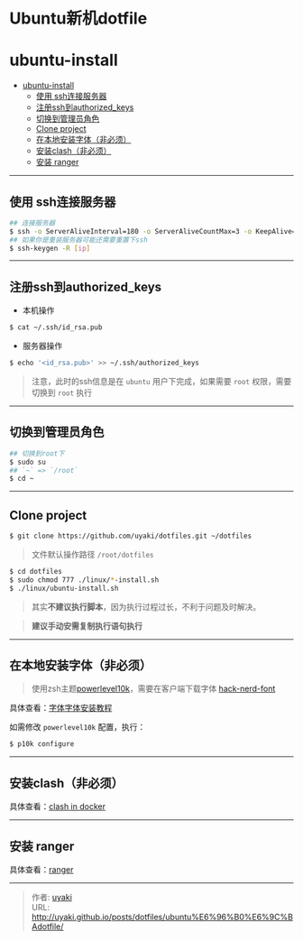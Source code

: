 # Ubuntu新机dotfile


<!--more-->
# ubuntu-install

- [ubuntu-install](#ubuntu-install)
  - [使用 ssh连接服务器](#使用-ssh连接服务器)
  - [注册ssh到authorized\_keys](#注册ssh到authorized_keys)
  - [切换到管理员角色](#切换到管理员角色)
  - [Clone project](#clone-project)
  - [在本地安装字体（非必须）](#在本地安装字体非必须)
  - [安装clash（非必须）](#安装clash非必须)
  - [安装 ranger](#安装-ranger)

---

## 使用 ssh连接服务器

```bash
## 连接服务器
$ ssh -o ServerAliveInterval=180 -o ServerAliveCountMax=3 -o KeepAlive=yes [user]@[ip]
## 如果你是重装服务器可能还需要重置下ssh
$ ssh-keygen -R [ip]
```

---

## 注册ssh到authorized_keys

- 本机操作
```bash
$ cat ~/.ssh/id_rsa.pub
```

- 服务器操作
```bash
$ echo '<id_rsa.pub>' >> ~/.ssh/authorized_keys
```

> 注意，此时的ssh信息是在 `ubuntu` 用户下完成，如果需要 `root` 权限，需要切换到 `root` 执行

---

## 切换到管理员角色

```bash
## 切换到root下
$ sudo su
## `~` => `/root`
$ cd ~
```

---

## Clone project

```bash
$ git clone https://github.com/uyaki/dotfiles.git ~/dotfiles
```

> 文件默认操作路径 `/root/dotfiles`

```bash
$ cd dotfiles
$ sudo chmod 777 ./linux/*-install.sh
$ ./linux/ubuntu-install.sh
```

> 其实**不建议执行脚本**，因为执行过程过长，不利于问题及时解决。

> **建议手动安需复制执行语句执行**

---

## 在本地安装字体（非必须）

> 使用zsh主题[powerlevel10k](https://github.com/romkatv/powerlevel10k)，需要在客户端下载字体 [hack-nerd-font](https://github.com/ryanoasis/nerd-fonts)

具体查看：[字体字体安装教程](./../font/font.md)

如需修改 `powerlevel10k` 配置，执行：

```bash
$ p10k configure
```

---

## 安装clash（非必须）

具体查看：[clash in docker](./../clash_in_docker/clash_in_docker.md)

---

## 安装 ranger

具体查看：[ranger](./../ranger/ranger.md)

---

> 作者: [uyaki](https://www.github.com/uyaki)  
> URL: http://uyaki.github.io/posts/dotfiles/ubuntu%E6%96%B0%E6%9C%BAdotfile/  

